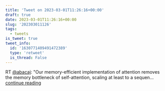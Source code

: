 ```yaml
---
title: 'Tweet on 2023-03-01T11:26:16+00:00'
draft: true
date: 2023-03-01T11:26:16+00:00
slug: '202303011126'
tags:
  - tweets
is_tweet: true
tweet_info:
  id: '1630771409491472389'
  type: 'retweet'
  is_thread: False
---
```




RT [@abacaj](https://x.com/abacaj): "Our memory-efficient implementation of attention removes the memory bottleneck of self-attention, scaling at least to a sequen… [continue reading](https://x.com/sytelus/status/1630771409491472389)
